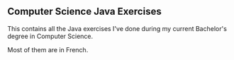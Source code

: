 ## Computer Science Java Exercises
This contains all the Java exercises I've done during my current Bachelor's degree in Computer Science.

Most of them are in French.